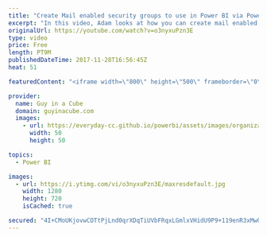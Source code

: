 ```yaml
---
title: "Create Mail enabled security groups to use in Power BI via PowerShell"
excerpt: "In this video, Adam looks at how you can create mail enabled security groups via PowerShell and copy members from an Office 365 Unified group into that new group. This came about based on a limitation that within Power BI, you can't list O365 Unified groups (what back App workspaces) from the people"
originalUrl: https://youtube.com/watch?v=o3nyxuPzn3E
type: video
price: Free
length: PT9M
publishedDateTime: 2017-11-28T16:56:45Z
heat: 51

featuredContent: "<iframe width=\"800\" height=\"500\" frameborder=\"0\" src=\"https://www.youtube.com/embed/o3nyxuPzn3E\" allow=\"accelerometer; autoplay; encrypted-media; gyroscope; picture-in-picture\" allowfullscreen></iframe>"

provider:
  name: Guy in a Cube
  domain: guyinacube.com
  images:
    - url: https://everyday-cc.github.io/powerbi/assets/images/organizations/guyinacube.com-50x50.jpg
      width: 50
      height: 50

topics:
  - Power BI

images:
  - url: https://i.ytimg.com/vi/o3nyxuPzn3E/maxresdefault.jpg
    width: 1280
    height: 720
    isCached: true

secured: "4I+CMoUKjovwCDTtPjLnd0qrXDqTiUVbFRqxLGmlxVHidU9P9+119enR3xMwOCJn7CIa+FGE0eNDJnhC82Lctv9beESM9XEQXwv2vMhCMIKN8zTKfjFpdxunf8ZNrdD9DL+xva0T9di3fmzIyOzl6UqT4CAML5UISZ60cx9iasPZg/bpOPe98WwFLy9/eB4WNFCc7JMCLp2FMcha3Yv42PvDXTkG7DmffYijuYh1l3eQZ29CEiL/BETiG8XKN5/1rVMNNFl8QidllLoEmybnlobCg76WQDkSVZ3PI12cRYJgC0GmzMpTKt1pwD3rV76rhH6hnCfbv0swml2ORiJA+NEejFSiLH7t764XbD+AnG5jpoojVdAI4QKI3/UuLPwlxR2xndvcKNjHMstgch8FXxlcpqztGDyVbf+EAjAlMx0=;ff9Ha/1D5vga2lNtRemE2A=="
---
```


